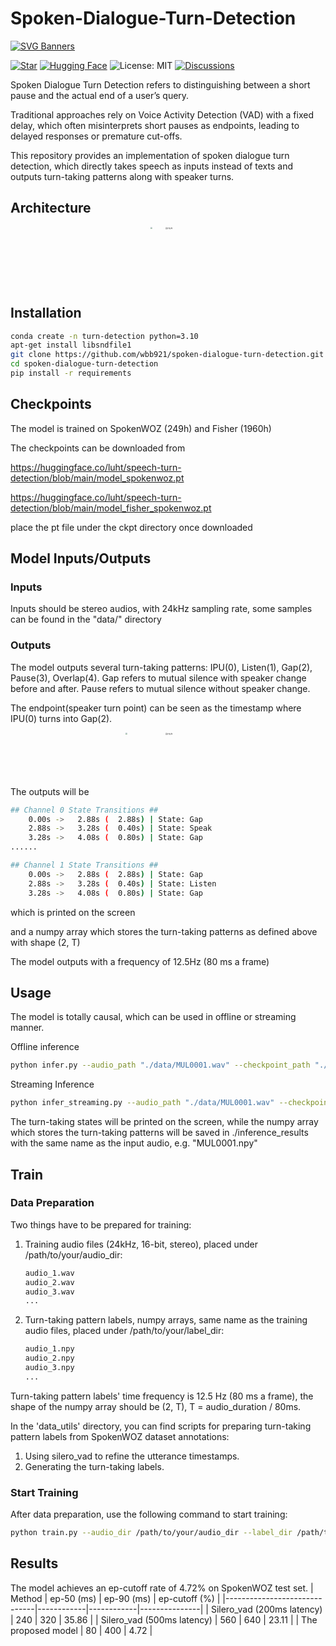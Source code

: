 # Spoken-Dialogue-Turn-Detection

[![SVG Banners](https://svg-banners.vercel.app/api?type=origin&text1=Spoken%20Dialogue%20Turn-Detection%20🤠&text2=💖%20Detect%20User's%20End-of-Query&width=800&height=300)](https://github.com/Akshay090/svg-banners)

[![Star](https://img.shields.io/github/stars/wbb921/speech-turn-detection?style=social)](https://github.com/wbb921/speech-turn-detection/stargazers)
[![Hugging Face](https://img.shields.io/badge/🤗%20Hugging%20Face-Model-yellow)](https://huggingface.co/luht/speech-turn-detection/tree/main)
![License: MIT](https://img.shields.io/badge/License-MIT-green.svg)
[![Discussions](https://img.shields.io/github/discussions/wbb921/speech-turn-detection)](https://github.com/wbb921/speech-turn-detection/discussions)




Spoken Dialogue Turn Detection refers to distinguishing between a short pause and the actual end of a user’s query.

Traditional approaches rely on Voice Activity Detection (VAD) with a fixed delay, which often misinterprets short pauses as endpoints, leading to delayed responses or premature cut-offs. 

This repository provides an implementation of spoken dialogue turn detection, which directly takes speech as inputs instead of texts and outputs turn-taking patterns along with speaker turns.

## Architecture

<div align=center>
    <img src="https://github.com/wbb921/speech-turn-detection/blob/main/archi.png" style="zoom:20%" width="280" height="480" alt="图片名称"/>
</div>

## Installation

```bash
conda create -n turn-detection python=3.10
apt-get install libsndfile1
git clone https://github.com/wbb921/spoken-dialogue-turn-detection.git
cd spoken-dialogue-turn-detection
pip install -r requirements
```

## Checkpoints

The model is trained on SpokenWOZ (249h) and Fisher (1960h)

The checkpoints can be downloaded from 

https://huggingface.co/luht/speech-turn-detection/blob/main/model_spokenwoz.pt

https://huggingface.co/luht/speech-turn-detection/blob/main/model_fisher_spokenwoz.pt

place the pt file under the ckpt directory once downloaded

## Model Inputs/Outputs 

### Inputs

Inputs should be stereo audios, with 24kHz sampling rate, some samples can be found in the "data/" directory

### Outputs

The model outputs several turn-taking patterns: IPU(0), Listen(1), Gap(2), Pause(3), Overlap(4). Gap refers to mutual silence with speaker change before and after. Pause refers to mutual silence without speaker change.

The endpoint(speaker turn point) can be seen as the timestamp where IPU(0) turns into Gap(2).

<div align=center>
<img src="https://github.com/wbb921/speech-turn-detection/blob/main/image.png" style="zoom:20%" width="680" height="360" alt="图片名称"/>
</div>

The outputs will be 
```bash
## Channel 0 State Transitions ##
    0.00s ->   2.88s (  2.88s) | State: Gap
    2.88s ->   3.28s (  0.40s) | State: Speak
    3.28s ->   4.08s (  0.80s) | State: Gap
......

## Channel 1 State Transitions ##
    0.00s ->   2.88s (  2.88s) | State: Gap
    2.88s ->   3.28s (  0.40s) | State: Listen
    3.28s ->   4.08s (  0.80s) | State: Gap
```
which is printed on the screen

and a numpy array which stores the turn-taking patterns as defined above with shape (2, T)

The model outputs with a frequency of 12.5Hz (80 ms a frame)

## Usage

The model is totally causal, which can be used in offline or streaming manner.

Offline inference
```bash
python infer.py --audio_path "./data/MUL0001.wav" --checkpoint_path "./ckpt/model_spokenwoz.pt" --output_dir "./inference_results"
```

Streaming Inference
```bash
python infer_streaming.py --audio_path "./data/MUL0001.wav" --checkpoint_path "./ckpt/model_spokenwoz.pt" --output_dir "./inference_results"
```

The turn-taking states will be printed on the screen, while the numpy array which stores the turn-taking patterns will be saved in ./inference_results with the same name as the input audio, e.g. "MUL0001.npy"

## Train

### Data Preparation

Two things have to be prepared for training:

1. Training audio files (24kHz, 16-bit, stereo), placed under /path/to/your/audio_dir:
   ```bash
   audio_1.wav
   audio_2.wav
   audio_3.wav
   ...
   ```
2. Turn-taking pattern labels, numpy arrays, same name as the training audio files, placed under /path/to/your/label_dir:
   ```bash
   audio_1.npy
   audio_2.npy
   audio_3.npy
   ...
   ```
Turn-taking pattern labels' time frequency is 12.5 Hz (80 ms a frame), the shape of the numpy array should be (2, T), T = audio_duration / 80ms. 

In the 'data_utils' directory, you can find scripts for preparing turn-taking pattern labels from SpokenWOZ dataset annotations:

1. Using silero_vad to refine the utterance timestamps.
2. Generating the turn-taking labels.

### Start Training

After data preparation, use the following command to start training:

```bash
python train.py --audio_dir /path/to/your/audio_dir --label_dir /path/to/your/label_dir --batch_size 32 --exp_name test
```
## Results 

The model achieves an ep-cutoff rate of 4.72% on SpokenWOZ test set.
| Method                       | ep-50 (ms) | ep-90 (ms) | ep-cutoff (%) |
|------------------------------|------------|------------|---------------|
| Silero_vad (200ms latency)       | 240        | 320        | 35.86         |
| Silero_vad (500ms latency)       | 560        | 640        | 23.11         |
| The proposed model           | 80         | 400        | 4.72          |



